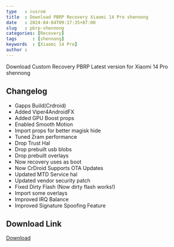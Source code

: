 ```yaml
---
type   : cusrom
title  : Download PBRP Recovery Xiaomi 14 Pro shennong
date   : 2024-04-04T09:17:35+07:00
slug   : pbrp-shennong
categories: [Recovery]
tags      : [shennong]
keywords  : [Xiaomi 14 Pro]
author : 
---
```


Download Custom Recovery PBRP Latest version for Xiaomi 14 Pro shennong

## Changelog
- Gapps Build(Crdroid)
- Added Viper4AndroidFX
- Added GPU Boost props
- Enabled Smooth Motion
- Import props for better magisk hide
- Tuned Zram performance
- Drop Trust Hal
- Drop prebuilt usb blobs
- Drop prebuilt overlays
- Now recovery uses as boot
- Now CrDroid Supports OTA Updates
- Updated MTD Service hal
- Updated vendor security patch
- Fixed Dirty Flash (Now dirty flash works!)
- Import some overlays
- Improved IRQ Balance
- Improved Signature Spoofing Feature

## Download Link
[Download](/)
